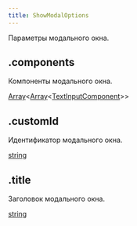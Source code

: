 ```yaml
---
title: ShowModalOptions
---
```


Параметры модального окна.

## .components

Компоненты модального окна.

[Array](https://developer.mozilla.org/ru/docs/Web/JavaScript/Reference/Global_Objects/Array)\<[Array](https://developer.mozilla.org/ru/docs/Web/JavaScript/Reference/Global_Objects/Array)\<[TextInputComponent](textinputcomponent.md)>>

## .customId

Идентификатор модального окна.

[string](https://developer.mozilla.org/ru/docs/Web/JavaScript/Reference/Global_Objects/String)

## .title

Заголовок модального окна.

[string](https://developer.mozilla.org/ru/docs/Web/JavaScript/Reference/Global_Objects/String)
